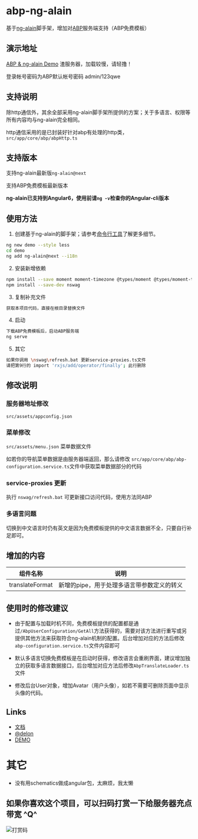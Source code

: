 # abp-ng-alain

基于[ng-alain](https://ng-alain.com/)脚手架，增加对[ABP](https://aspnetboilerplate.com/)服务端支持（ABP免费模板）

## 演示地址


[ABP & ng-alain Demo](http://abp-ng-alain.cn-panda.cn) 渣服务器，加载较慢，请轻撸！

登录帐号密码为ABP默认帐号密码 admin/123qwe

## 支持说明

除http通信外，其余全部采用ng-alain脚手架所提供的方案；关于多语言、权限等所有内容均与ng-alain完全相同。

http通信采用的是已封装好针对abp有处理的http类，`src/app/core/abp/abpHttp.ts`

## 支持版本

支持ng-alain最新版`ng-alain@next`

支持ABP免费模板最新版本

**ng-alain已支持到Angular6，使用前请`ng -v`检查你的Angular-cli版本**

## 使用方法

1. 创建基于ng-alain的脚手架；请参考[命令行工具](https://ng-alain.com/cli)了解更多细节。
```bash
ng new demo --style less
cd demo
ng add ng-alain@next --i18n
```
2. 安装新增依赖
```bash
npm install --save moment moment-timezone @types/moment @types/moment-timezone @types/lodash ngx-cookie-service
npm install --save-dev nswag
```
3. 复制补充文件
```bash
获取本项目代码，直接在根目录替换文件
```
4. 启动
```bash
下载ABP免费模板后，启动ABP服务端
ng serve
```

5. 其它
```bash
如果你调用 \nswag\refresh.bat 更新service-proxies.ts文件
请把第9行的 import 'rxjs/add/operator/finally'; 此行删除
```


## 修改说明
### 服务器地址修改
`src/assets/appconfig.json`
### 菜单修改
`src/assets/menu.json` 菜单数据文件

如若你的导航菜单数据是由服务器端返回，那么请修改
`src/app/core/abp/abp-configuration.service.ts`文件中获取菜单数据部分的代码

### service-proxies 更新
执行 `nswag/refresh.bat` 可更新接口访问代码，使用方法同ABP

### 多语言问题

切换到中文语言时仍有英文是因为免费模板提供的中文语言数据不全，只要自行补足即可。

## 增加的内容


|   组件名称  |    说明  |
| ------------- | ------------- |
|	translateFormat	|	新增的pipe，用于处理多语言带参数定义的转义	|

## 使用时的修改建议

+ 由于配置与加载时机不同，免费模板提供的配置都是通过`/AbpUserConfiguration/GetAll`方法获得的，需要对该方法进行重写或另提供其他方法来获取符合ng-alain机制的配置。后台增加对应的方法后修改`abp-configuration.service.ts`文件内容即可

+ 默认多语言切换免费模板是在启动时获得，修改语言会重刷界面，建议增加独立的获取多语言数据接口，后台增加对应方法后修改`AbpTranslateLoader.ts`文件

+ 修改后台User对象，增加Avatar（用户头像），如若不需要可删除页面中显示头像的代码。


## Links

+ [文档](https://ng-alain.com)
+ [@delon](https://github.com/ng-alain/delon)
+ [DEMO](https://ng-alain.github.io/ng-alain/)

# 其它
* 没有用schematics做成angular包，太麻烦，我太懒

## 如果你喜欢这个项目，可以扫码打赏一下给服务器充点带宽 ^Q^

![打赏码](http://abp-ng-alain.cn-panda.cn/good.jpg) 
